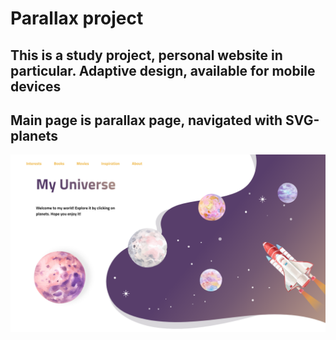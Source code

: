 Parallax project
================
This is a study project, personal website in particular. Adaptive design, available for mobile devices
---
Main page is parallax page, navigated with SVG-planets
---
![](https://github.com/karinayu/resourses/blob/master/myuniverse.png)
